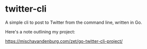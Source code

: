 # twitter-cli

A simple cli to post to Twitter from the command line, written in Go.

Here's a note outlining my project:

https://mischavandenburg.com/zet/go-twitter-cli-project/

